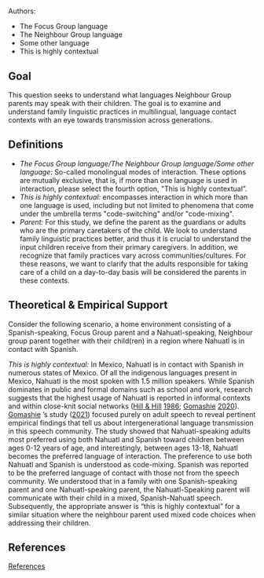 # [](ContributionTable?__template__=property.md&property=name#cldf:T8_DFK21)

Authors: [](ContributionTable?__template__=property.md&property=contributor#cldf:T8_DFK21)
- The Focus Group language
- The Neighbour Group language
- Some other language
- This is highly contextual


## Goal

This question seeks to understand what languages Neighbour Group parents may speak with their children. The goal is to examine and understand family linguistic practices in multilingual, language contact contexts with an eye towards transmission across generations.


## Definitions

- *The Focus Group language/The Neighbour Group language/Some other language:* So-called monolingual modes of interaction. These options are mutually exclusive, that is, if more than one language is used in interaction, please select the fourth option, "This is highly contextual”.
- *This is highly contextual:* encompasses interaction in which more than one language is used, including but not limited to phenomena that come under the umbrella terms "code-switching" and/or "code-mixing".
- *Parent:* For this study, we define the parent as the guardians or adults who are the primary caretakers of the child. We look to understand family linguistic practices better, and thus it is crucial to understand the input children receive from their primary caregivers. In addition, we recognize that family practices vary across communities/cultures. For these reasons, we want to clarify that the adults responsible for taking care of a child on a day-to-day basis will be considered the parents in these contexts.

## Theoretical & Empirical Support

Consider the following scenario, a home environment consisting of a Spanish-speaking, Focus Group parent and a Nahuatl-speaking, Neighbour group parent together with their child(ren) in a region where Nahuatl is in contact with Spanish.

*This is highly contextual:* In Mexico, Nahuatl is in contact with Spanish in numerous states of Mexico. Of all the indigenous languages present in Mexico, Nahuatl is the most spoken with 1.5 million speakers. While Spanish dominates in public and formal domains such as school and work, research suggests that the highest usage of Nahuatl is reported in informal contexts and within close-knit social networks ([Hill & Hill](sources.bib?ref&with_internal_ref_link&keep_label#cldf:HillHill1986) [1986](sources.bib?ref&with_internal_ref_link&keep_label#cldf:HillHill1986); [Gomashie](sources.bib?ref&with_internal_ref_link&keep_label#cldf:Gomashie2020) [2020](sources.bib?ref&with_internal_ref_link&keep_label#cldf:Gomashie2020)). [Gomashie](sources.bib?ref&with_internal_ref_link&keep_label#cldf:Gomashie2021) ’s study ([2021](sources.bib?ref&with_internal_ref_link&keep_label#cldf:Gomashie2021)) focused purely on adult speech to reveal pertinent empirical findings that tell us about intergenerational language transmission in this speech community. The study showed that Nahuatl-speaking adults most preferred using both Nahuatl and Spanish toward children between ages 0-12 years of age, and interestingly, between ages 13-18, Nahuatl becomes the preferred language of interaction. The preference to use both Nahuatl and Spanish is understood as code-mixing. Spanish was reported to be the preferred language of contact with those not from the speech community. We understood that in a family with one Spanish-speaking parent and one Nahuatl-speaking parent, the Nahuatl-Speaking parent will communicate with their child in a mixed, Spanish-Nahuatl speech. Subsequently, the appropriate answer is “this is highly contextual” for a similar situation where the neighbour parent used mixed code choices when addressing their children.


## References

[References](Source?cited_only&with_link#cldf:__all__)